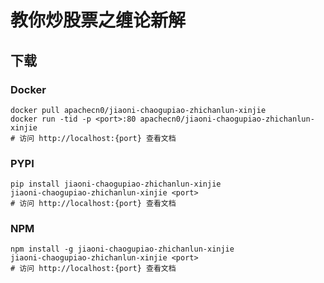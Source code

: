 # 教你炒股票之缠论新解

## 下载

### Docker

```
docker pull apachecn0/jiaoni-chaogupiao-zhichanlun-xinjie
docker run -tid -p <port>:80 apachecn0/jiaoni-chaogupiao-zhichanlun-xinjie
# 访问 http://localhost:{port} 查看文档
```

### PYPI

```
pip install jiaoni-chaogupiao-zhichanlun-xinjie
jiaoni-chaogupiao-zhichanlun-xinjie <port>
# 访问 http://localhost:{port} 查看文档
```

### NPM

```
npm install -g jiaoni-chaogupiao-zhichanlun-xinjie
jiaoni-chaogupiao-zhichanlun-xinjie <port>
# 访问 http://localhost:{port} 查看文档
```